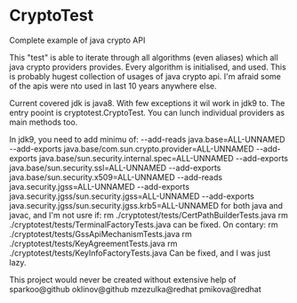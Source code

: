 # CryptoTest
Complete example of java crypto API

This "test" is able to iterate through all algorithms (even aliases) which all java crypto providers provides.
Every algorithm is initialised, and used. This is probably hugest collection of usages of java crypto api. I'm  afraid some of the apis were nto used in last 10 years anywhere else.

Current covered jdk is java8. With few exceptions it wil work in jdk9 to.
The entry pooint is cryptotest.CryptoTest. You can lunch individual providers as main methods too.

In jdk9, you need to add minimu of:
 --add-reads java.base=ALL-UNNAMED  --add-exports  java.base/com.sun.crypto.provider=ALL-UNNAMED   --add-exports  java.base/sun.security.internal.spec=ALL-UNNAMED     --add-exports  java.base/sun.security.ssl=ALL-UNNAMED  --add-exports  java.base/sun.security.x509=ALL-UNNAMED   --add-reads java.security.jgss=ALL-UNNAMED --add-exports  java.security.jgss/sun.security.jgss=ALL-UNNAMED      --add-exports  java.security.jgss/sun.security.jgss.krb5=ALL-UNNAMED 
 for both java and javac, and I'm not usre if:
    rm ./cryptotest/tests/CertPathBuilderTests.java
    rm ./cryptotest/tests/TerminalFactoryTests.java
  can be fixed. On contary:
    rm ./cryptotest/tests/GssApiMechanismTests.java
    rm ./cryptotest/tests/KeyAgreementTests.java
    rm ./cryptotest/tests/KeyInfoFactoryTests.java
 Can be fixed, and I was just lazy.
 
 This project would never be created without extensive help of
    sparkoo@github
    oklinov@github
    mzezulka@redhat
    pmikova@redhat
 
 
